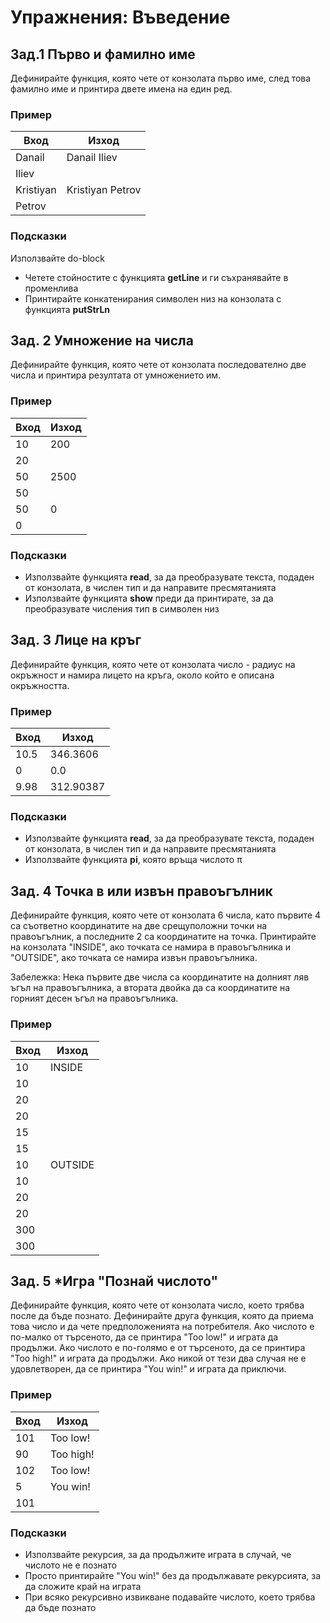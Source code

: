 # Упражнения: Въведение

## Зад.1 Първо и фамилно име
Дефинирайте функция, която чете от конзолата първо име, след това фамилно име и принтира двете имена на един ред.

### Пример

| Вход      | Изход            |
|-----------|------------------|
| Danail    | Danail Iliev     |
| Iliev     |                  |
| Kristiyan | Kristiyan Petrov |
| Petrov    |                  |

### Подсказки
Използвайте do-block
- Четете стойностите с функцията **getLine** и ги съхранявайте в променлива
- Принтирайте конкатенирания символен низ на конзолата с функцията **putStrLn**

## Зад. 2 Умножение на числа
Дефинирайте функция, която чете от конзолата последователно две числа и принтира резултата от умножението им.

### Пример
| Вход | Изход |
|------|-------|
| 10   | 200   |
| 20   |       |
| 50   | 2500  |
| 50   |       |
| 50   | 0     |
| 0    |       |

### Подсказки
- Използвайте функцията **read**, за да преобразувате текста, подаден от конзолата, в числен тип и да направите пресмятанията
- Използвайте функцията **show** преди да принтирате, за да преобразувате числения тип в символен низ

## Зад. 3 Лице на кръг
Дефинирайте функция, която чете от конзолата число - радиус на окръжност и намира лицето на кръга, около който е описана окръжността.

### Пример
| Вход | Изход     |
|------|-----------|
| 10.5 | 346.3606  |
| 0    | 0.0       |
| 9.98 | 312.90387 |

### Подсказки
- Използвайте функцията **read**, за да преобразувате текста, подаден от конзолата, в числен тип и да направите пресмятанията
- Използвайте функцията **pi**, която връща числото π

## Зад. 4 Точка в или извън правоъгълник
Дефинирайте функция, която чете от конзолата 6 числа, като първите 4 са съответно координатите на две срещуположни точки на правоъгълник, а последните 2 са координатите на точка. Принтирайте на конзолата "INSIDE", ако точката се намира в правоъгълника и "OUTSIDE", ако точката се намира извън правоъгълника.

Забележка: Нека първите две числа са координатите на долният ляв ъгъл на правоъгълника, а втората двойка да са координатите на горният десен ъгъл на правоъгълника.

### Пример
| Вход | Изход   |
|------|---------|
| 10   | INSIDE  |
| 10   |         |
| 20   |         |
| 20   |         |
| 15   |         |
| 15   |         |
| 10   | OUTSIDE |
| 10   |         |
| 20   |         |
| 20   |         |
| 300  |         |
| 300  |         |

## Зад. 5 *Игра "Познай числото"
Дефинирайте функция, която чете от конзолата число, което трябва после да бъде познато. Дефинирайте друга функция, която да приема това число и да чете предположенията на потребителя. Ако числото е по-малко от търсеното, да се принтира "Too low!" и играта да продължи. Ако числото е по-голямо е от търсеното, да се принтира "Too high!" и играта да продължи. Ако никой от тези два случая не е удовлетворен,  да се принтира "You win!" и играта да приключи.

### Пример
| Вход      | Изход     |
|-----------|-----------|
| 101       | Too low!  |
| 90        | Too high! |
| 102       | Too low!  |
| 5         | You win!  |
| 101       |           |

### Подсказки
- Използвайте рекурсия, за да продължите играта в случай, че числото не е познато
- Просто принтирайте "You win!" без да продължавате рекурсията, за да сложите край на играта
- При всяко рекурсивно извикване подавайте числото, което трябва да бъде познато



